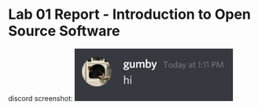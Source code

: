# Lab 01 Report - Introduction to Open Source Software

discord screenshot:
![discord_screenshot](screenshot.PNG)

